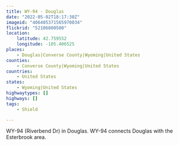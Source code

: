 ```yaml
---
title: WY-94 - Douglas
date: "2022-05-02T18:17:30Z"
imageid: "406405371565970034"
flickrid: "52106800500"
location:
    latitude: 42.759552
    longitude: -105.406525
places:
    - Douglas|Converse County|Wyoming|United States
counties:
    - Converse County|Wyoming|United States
countries:
    - United States
states:
    - Wyoming|United States
highwaytypes: []
highways: []
tags:
    - Shield

---
```

WY-94 (Riverbend Dr) in Douglas.  WY-94 connects Douglas with the Esterbrook area.